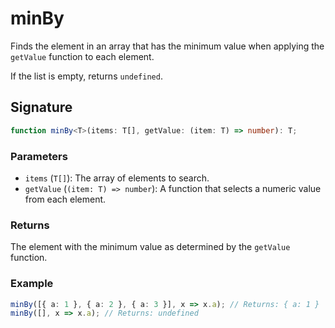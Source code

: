 # minBy

Finds the element in an array that has the minimum value when applying the `getValue` function to each element.

If the list is empty, returns `undefined`.

## Signature

```typescript
function minBy<T>(items: T[], getValue: (item: T) => number): T;
```

### Parameters

- `items` (`T[]`): The array of elements to search.
- `getValue` (`(item: T) => number`): A function that selects a numeric value from each element.

### Returns

The element with the minimum value as determined by the `getValue` function.

### Example

```typescript
minBy([{ a: 1 }, { a: 2 }, { a: 3 }], x => x.a); // Returns: { a: 1 }
minBy([], x => x.a); // Returns: undefined
```
